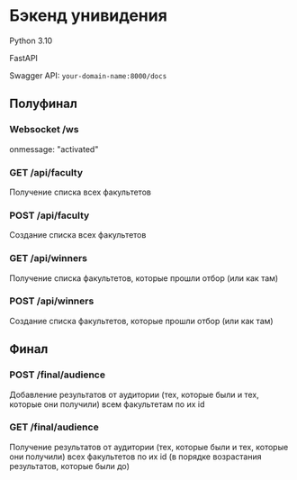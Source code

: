 # Бэкенд унивидения

Python 3.10

FastAPI

Swagger API: `your-domain-name:8000/docs`

## Полуфинал

### Websocket /ws
onmessage: "activated"


### GET /api/faculty
Получение списка всех факультетов


### POST /api/faculty
Создание списка всех факультетов


### GET /api/winners
Получение списка факультетов, которые прошли отбор (или как там)


### POST /api/winners
Создание списка факультетов, которые прошли отбор (или как там)

## Финал

### POST /final/audience
Добавление результатов от аудитории (тех, которые были и тех, которые они получили) всем факультетам по их id


### GET /final/audience
Получение результатов от аудитории (тех, которые были и тех, которые они получили) всех факультетов по их id (в порядке возрастания результатов, которые были до)
